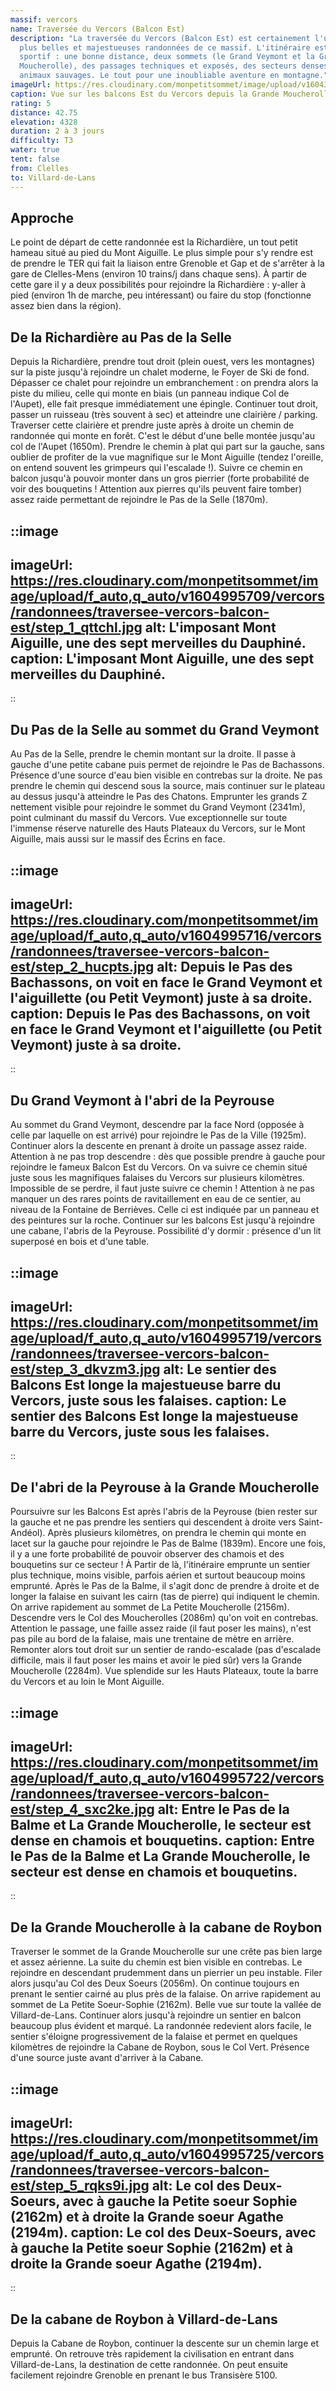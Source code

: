 ```yaml
---
massif: vercors
name: Traversée du Vercors (Balcon Est)
description: "La traversée du Vercors (Balcon Est) est certainement l'une des
  plus belles et majestueuses randonnées de ce massif. L'itinéraire est varié et
  sportif : une bonne distance, deux sommets (le Grand Veymont et la Grande
  Moucherolle), des passages techniques et exposés, des secteurs denses en
  animaux sauvages. Le tout pour une inoubliable aventure en montagne."
imageUrl: https://res.cloudinary.com/monpetitsommet/image/upload/v1604305406/vercors/randonnees/traversee-vercors-balcon-est/intro_xhbx3y.png
caption: Vue sur les balcons Est du Vercors depuis la Grande Moucherolle
rating: 5
distance: 42.75
elevation: 4328
duration: 2 à 3 jours
difficulty: T3
water: true
tent: false
from: Clelles
to: Villard-de-Lans
---
```


## Approche

Le point de départ de cette randonnée est la Richardière, un tout petit hameau situé au pied du Mont Aiguille. Le plus simple pour s'y rendre est de prendre le TER qui fait la liaison entre Grenoble et Gap et de s'arrêter à la gare de Clelles-Mens (environ 10 trains/j dans chaque sens). À partir de cette gare il y a deux possibilités pour rejoindre la Richardière : y-aller à pied (environ 1h de marche, peu intéressant) ou faire du stop (fonctionne assez bien dans la région).

## De la Richardière au Pas de la Selle

Depuis la Richardière, prendre tout droit (plein ouest, vers les montagnes) sur la piste jusqu'à rejoindre un chalet moderne, le Foyer de Ski de fond. Dépasser ce chalet pour rejoindre un embranchement : on prendra alors la piste du milieu, celle qui monte en biais (un panneau indique Col de l'Aupet), elle fait presque immédiatement une épingle. Continuer tout droit, passer un ruisseau (très souvent à sec) et atteindre une clairière / parking. Traverser cette clairière et prendre juste après à droite un chemin de randonnée qui monte en forêt. C'est le début d'une belle montée jusqu'au col de l'Aupet (1650m). Prendre le chemin à plat qui part sur la gauche, sans oublier de profiter de la vue magnifique sur le Mont Aiguille (tendez l'oreille, on entend souvent les grimpeurs qui l'escalade !). Suivre ce chemin en balcon jusqu'à pouvoir monter dans un gros pierrier (forte probabilité de voir des bouquetins ! Attention aux pierres qu'ils peuvent faire tomber) assez raide permettant de rejoindre le Pas de la Selle (1870m).

::image
---
imageUrl: https://res.cloudinary.com/monpetitsommet/image/upload/f_auto,q_auto/v1604995709/vercors/randonnees/traversee-vercors-balcon-est/step_1_qttchl.jpg
alt: L'imposant Mont Aiguille, une des sept merveilles du Dauphiné.
caption: L'imposant Mont Aiguille, une des sept merveilles du Dauphiné.
---
::

## Du Pas de la Selle au sommet du Grand Veymont

Au Pas de la Selle, prendre le chemin montant sur la droite. Il passe à gauche d'une petite cabane puis permet de rejoindre le Pas de Bachassons. Présence d'une source d'eau bien visible en contrebas sur la droite. Ne pas prendre le chemin qui descend sous la source, mais continuer sur le plateau au dessus jusqu'à atteindre le Pas des Chatons. Emprunter les grands Z nettement visible pour rejoindre le sommet du Grand Veymont (2341m), point culminant du massif du Vercors. Vue exceptionnelle sur toute l'immense réserve naturelle des Hauts Plateaux du Vercors, sur le Mont Aiguille, mais aussi sur le massif des Écrins en face.

::image
---
imageUrl: https://res.cloudinary.com/monpetitsommet/image/upload/f_auto,q_auto/v1604995716/vercors/randonnees/traversee-vercors-balcon-est/step_2_hucpts.jpg
alt: Depuis le Pas des Bachassons, on voit en face le Grand Veymont et l'aiguillette (ou Petit Veymont) juste à sa droite.
caption: Depuis le Pas des Bachassons, on voit en face le Grand Veymont et l'aiguillette (ou Petit Veymont) juste à sa droite.
---
::

## Du Grand Veymont à l'abri de la Peyrouse

Au sommet du Grand Veymont, descendre par la face Nord (opposée à celle par laquelle on est arrivé) pour rejoindre le Pas de la Ville (1925m). Continuer alors la descente en prenant à droite un passage assez raide. Attention à ne pas trop descendre : dès que possible prendre à gauche pour rejoindre le fameux Balcon Est du Vercors. On va suivre ce chemin situé juste sous les magnifiques falaises du Vercors sur plusieurs kilomètres. Impossible de se perdre, il faut juste suivre ce chemin ! Attention à ne pas manquer un des rares points de ravitaillement en eau de ce sentier, au niveau de la Fontaine de Berrièves. Celle ci est indiquée par un panneau et des peintures sur la roche. Continuer sur les balcons Est jusqu'à rejoindre une cabane, l'abris de la Peyrouse. Possibilité d'y dormir : présence d'un lit superposé en bois et d'une table.

::image
---
imageUrl: https://res.cloudinary.com/monpetitsommet/image/upload/f_auto,q_auto/v1604995719/vercors/randonnees/traversee-vercors-balcon-est/step_3_dkvzm3.jpg
alt: Le sentier des Balcons Est longe la majestueuse barre du Vercors, juste sous les falaises.
caption: Le sentier des Balcons Est longe la majestueuse barre du Vercors, juste sous les falaises.
---
::

## De l'abri de la Peyrouse à la Grande Moucherolle

Poursuivre sur les Balcons Est après l'abris de la Peyrouse (bien rester sur la gauche et ne pas prendre les sentiers qui descendent à droite vers Saint-Andéol). Après plusieurs kilomètres, on prendra le chemin qui monte en lacet sur la gauche pour rejoindre le Pas de Balme (1839m). Encore une fois, il y a une forte probabilité de pouvoir observer des chamois et des bouquetins sur ce secteur ! À Partir de là, l'itinéraire emprunte un sentier plus technique, moins visible, parfois aérien et surtout beaucoup moins emprunté. Après le Pas de la Balme, il s'agit donc de prendre à droite et de longer la falaise en suivant les cairn (tas de pierre) qui indiquent le chemin. On arrive rapidement au sommet de La Petite Moucherolle (2156m). Descendre vers le Col des Moucherolles (2086m) qu'on voit en contrebas. Attention le passage, une faille assez raide (il faut poser les mains), n'est pas pile au bord de la falaise, mais une trentaine de mètre en arrière. Remonter alors tout droit sur un sentier de rando-escalade (pas d'escalade difficile, mais il faut poser les mains et avoir le pied sûr) vers la Grande Moucherolle (2284m). Vue splendide sur les Hauts Plateaux, toute la barre du Vercors et au loin le Mont Aiguille.

::image
---
imageUrl: https://res.cloudinary.com/monpetitsommet/image/upload/f_auto,q_auto/v1604995722/vercors/randonnees/traversee-vercors-balcon-est/step_4_sxc2ke.jpg
alt: Entre le Pas de la Balme et La Grande Moucherolle, le secteur est dense en chamois et bouquetins.
caption: Entre le Pas de la Balme et La Grande Moucherolle, le secteur est dense en chamois et bouquetins.
---
::

## De la Grande Moucherolle à la cabane de Roybon

Traverser le sommet de la Grande Moucherolle sur une crête pas bien large et assez aérienne. La suite du chemin est bien visible en contrebas. Le rejoindre en descendant prudemment dans un pierrier un peu instable. Filer alors jusqu'au Col des Deux Soeurs (2056m). On continue toujours en prenant le sentier cairné au plus près de la falaise. On arrive rapidement au sommet de La Petite Soeur-Sophie (2162m). Belle vue sur toute la vallée de Villard-de-Lans. Continuer alors jusqu'à rejoindre un sentier en balcon beaucoup plus évident et marqué. La randonnée redevient alors facile, le sentier s'éloigne progressivement de la falaise et permet en quelques kilomètres de rejoindre la Cabane de Roybon, sous le Col Vert. Présence d'une source juste avant d'arriver à la Cabane.

::image
---
imageUrl: https://res.cloudinary.com/monpetitsommet/image/upload/f_auto,q_auto/v1604995725/vercors/randonnees/traversee-vercors-balcon-est/step_5_rqks9i.jpg
alt: Le col des Deux-Soeurs, avec à gauche la Petite soeur Sophie (2162m) et à droite la Grande soeur Agathe (2194m).
caption: Le col des Deux-Soeurs, avec à gauche la Petite soeur Sophie (2162m) et à droite la Grande soeur Agathe (2194m).
---
::

## De la cabane de Roybon à Villard-de-Lans

Depuis la Cabane de Roybon, continuer la descente sur un chemin large et emprunté. On retrouve très rapidement la civilisation en entrant dans Villard-de-Lans, la destination de cette randonnée. On peut ensuite facilement rejoindre Grenoble en prenant le bus Transisère 5100.
